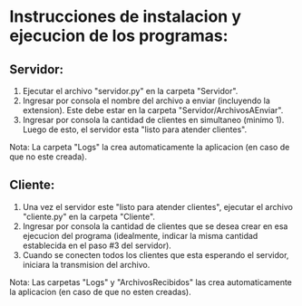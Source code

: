 # Instrucciones de instalacion y ejecucion de los programas:

## Servidor:

1. Ejecutar el archivo "servidor.py" en la carpeta "Servidor".
2. Ingresar por consola el nombre del archivo a enviar (incluyendo la extension). Este debe estar en la carpeta "Servidor/ArchivosAEnviar".
3. Ingresar por consola la cantidad de clientes en simultaneo (minimo 1). Luego de esto, el servidor esta "listo para atender clientes".

Nota: La carpeta "Logs" la crea automaticamente la aplicacion (en caso de que no este creada).


## Cliente:

1. Una vez el servidor este "listo para atender clientes", ejecutar el archivo "cliente.py" en la carpeta "Cliente".
2. Ingresar por consola la cantidad de clientes que se desea crear en esa ejecucion del programa (idealmente, indicar la misma cantidad establecida en el paso #3 del servidor).
3. Cuando se conecten todos los clientes que esta esperando el servidor, iniciara la transmision del archivo.

Nota: Las carpetas "Logs" y "ArchivosRecibidos" las crea automaticamente la aplicacion (en caso de que no esten creadas).
